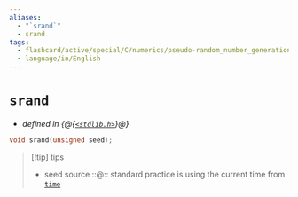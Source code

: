 ```yaml
---
aliases:
  - "`srand`"
  - srand
tags:
  - flashcard/active/special/C/numerics/pseudo-random_number_generation/srand
  - language/in/English
---
```


# `srand`

- _defined in {@{[`<stdlib.h>`](../../../../general/C%20standard%20library.md)}@}_ <!--SR:!2025-11-05,554,310-->

```C
void srand(unsigned seed);
```

> [!tip] tips
>
> - seed source ::@:: standard practice is using the current time from [`time`](../../date%20and%20time%20utilities/time.md) <!--SR:!2024-11-18,274,336!2025-02-09,257,346-->
